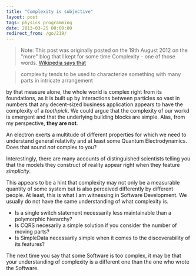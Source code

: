 ```yaml
---
title: "Complexity is subjective"
layout: post
tags: physics programming
date: 2013-03-25 00:00:00
redirect_from: /go/219/
---
```


> Note: This post was originally posted on the 19th August 2012 on the "more" blog that I kept for some time
Complexity - one of those words. [Wikipedia says that][1] 

> complexity tends to be used to characterize something with many parts in intricate arrangement  

by that measure alone, the whole world is complex right from its foundations, as it is built up by interactions between particles so vast in numbers that any decent-sized business application appears to have the complexity of a *toothpick*. We could argue that the complexity of our workd is emergent and that the underlying building blocks are simple. Alas, from my perspective, **they are not**. 

An electron exerts a multitude of different properties for which we need to understand general relativity and at least some Quantum Electrodynamics. Does that sound *not* complex to you?

Interestingly, there are many accounts of distinguished scientists telling you that the models they construct of reality appear right when they feature *simplicity*. 

This appears to be a hint that complexity may not only be a measurable quantity of some system but is also perceived differently by different people. At least, this is what I am witnessing in Software Development. We usually do not have the same understanding of what complexity is. 

*   Is a single switch statement necessarily less maintainable than a polymorphic hierarchy? 
*   Is CQRS necesarily a simple solution if you consider the number of moving parts? 
*   Is SimpleData necessarily simple when it comes to the discoverability of its features? 

The next time you say that some Software is too complex, it may be that your understanding of complexity is a different one than the one who wrote the Software.

 [1]: http://en.wikipedia.org/wiki/Complexity